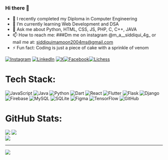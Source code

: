 ### Hi there 👋

- 🔭 I recently completed my Diploma in Computer Engineering
- 🌱 I’m currently learning Web Development and DSA
- 💬 Ask me about Python, HTML, CSS, JS, PHP, C, C++, JAVA
- 📫 How to reach me: ###Dm me on instagram @m_a__siddiqui_4g_ or mail me at: siddiquimamoon2004ms@gmail.com
- ⚡ Fun fact: Coding is just a piece of cake with a sprinkle of venom


[![Instagram](https://img.shields.io/badge/Instagram-%23E4405F.svg?logo=Instagram&logoColor=white)](https://www.instagram.com/mamoon_siddiqui_786/) [![LinkedIn](https://img.shields.io/badge/LinkedIn-%230077B5.svg?logo=linkedin&logoColor=white)](https://www.linkedin.com/in/mamoon-siddiqui-0a27b2296/) [![X](https://img.shields.io/badge/X-black.svg?logo=X&logoColor=white)](https://x.com/Mamoon_4G)[![Facebook](https://img.shields.io/badge/Facebook-0866FF.svg?style=for-the-badge&logo=Facebook&logoColor=white)](https://www.facebook.com/mamoon.siddiqui.146)[![Lichess](https://img.shields.io/badge/Lichess-000000.svg?style=for-the-badge&logo=Lichess&logoColor=white)](https://lichess.org/@/MAMOON_4G)

# Tech Stack:
![JavaScript](https://img.shields.io/badge/javascript-%23323330.svg?style=flat&logo=javascript&logoColor=%23F7DF1E) ![Java](https://img.shields.io/badge/java-%23ED8B00.svg?style=flat&logo=openjdk&logoColor=white) ![Python](https://img.shields.io/badge/python-3670A0?style=flat&logo=python&logoColor=ffdd54) ![Dart](https://img.shields.io/badge/dart-%230175C2.svg?style=flat&logo=dart&logoColor=white) ![React](https://img.shields.io/badge/react-%2320232a.svg?style=flat&logo=react&logoColor=%2361DAFB) ![Flutter](https://img.shields.io/badge/Flutter-%2302569B.svg?style=flat&logo=Flutter&logoColor=white) ![Flask](https://img.shields.io/badge/flask-%23000.svg?style=flat&logo=flask&logoColor=white) ![Django](https://img.shields.io/badge/django-%23092E20.svg?style=flat&logo=django&logoColor=white) ![Firebase](https://img.shields.io/badge/firebase-a08021?style=flat&logo=firebase&logoColor=ffcd34) ![MySQL](https://img.shields.io/badge/mysql-4479A1.svg?style=flat&logo=mysql&logoColor=white) ![SQLite](https://img.shields.io/badge/sqlite-%2307405e.svg?style=flat&logo=sqlite&logoColor=white) ![Figma](https://img.shields.io/badge/figma-%23F24E1E.svg?style=flat&logo=figma&logoColor=white) ![TensorFlow](https://img.shields.io/badge/TensorFlow-%23FF6F00.svg?style=flat&logo=TensorFlow&logoColor=white) ![GitHub](https://img.shields.io/badge/github-%23121011.svg?style=flat&logo=github&logoColor=white)
# GitHub Stats:
![](https://github-readme-stats.vercel.app/api?username=aashishkhobragade&theme=dark&hide_border=true&include_all_commits=true&count_private=true)
![](https://github-readme-streak-stats.herokuapp.com/?user=aashishkhobragade&theme=dark&hide_border=true)<br/>
![](https://github-readme-stats.vercel.app/api/top-langs/?username=aashishkhobragade&theme=dark&hide_border=true&include_all_commits=true&count_private=true&layout=compact)

---
[![](https://visitcount.itsvg.in/api?id=aashishkhobragade&icon=0&color=0)](https://visitcount.itsvg.in)
